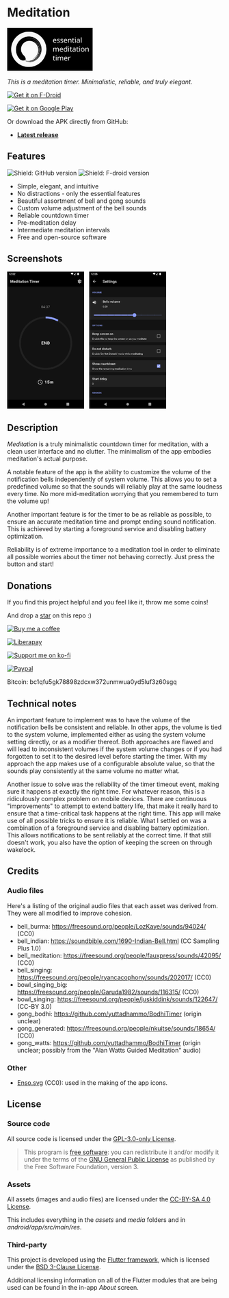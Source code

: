 # Meditation

<img width=200 src="media/logo-wide.png"><img>
<!-- <img height=64 src="media/icon-playstore-512px.png"><img> -->

*This is a meditation timer. Minimalistic, reliable, and truly elegant.*

[<img src="https://fdroid.gitlab.io/artwork/badge/get-it-on.png"
    alt="Get it on F-Droid"
    height="80">](https://f-droid.org/packages/com.nyxkn.meditation/)
     
[<img src="https://play.google.com/intl/en_us/badges/static/images/badges/en_badge_web_generic.png"
    alt="Get it on Google Play"
    height="80">](https://play.google.com/store/apps/details?id=com.nyxkn.meditation)

Or download the APK directly from GitHub:

- **[Latest release](https://github.com/nyxkn/meditation/releases/latest)**

## Features

![Shield: GitHub version](https://img.shields.io/github/v/release/nyxkn/meditation?style=for-the-badge&logo=github)
![Shield: F-droid version](https://img.shields.io/f-droid/v/com.nyxkn.meditation?style=for-the-badge&logo=fdroid)

* Simple, elegant, and intuitive
* No distractions - only the essential features
* Beautiful assortment of bell and gong sounds
* Custom volume adjustment of the bell sounds
* Reliable countdown timer
* Pre-meditation delay
* Intermediate meditation intervals
* Free and open-source software

## Screenshots

<a href="media/screenshot-timer.png?raw=true"><img width=180 src="media/screenshots/main.png"></a>
&nbsp;
<a href="media/screenshot-settings.png?raw=true"><img width=180 src="media/screenshots/settings.png"></a>

## Description

<i>Meditation</i> is a truly minimalistic countdown timer for meditation, with a clean user interface and no clutter. The minimalism of the app embodies meditation's actual purpose.

A notable feature of the app is the ability to customize the volume of the notification bells independently of system volume. This allows you to set a predefined volume so that the sounds will reliably play at the same loudness every time. No more mid-meditation worrying that you remembered to turn the volume up!

Another important feature is for the timer to be as reliable as possible, to ensure an accurate meditation time and prompt ending sound notification.
This is achieved by starting a foreground service and disabling battery optimization.

Reliability is of extreme importance to a meditation tool in order to eliminate all possible worries about the timer not behaving correctly. Just press the button and start!

## Donations

If you find this project helpful and you feel like it, throw me some coins!

And drop a [star](stargazers) on this repo :)

[![Buy me a coffee](https://img.shields.io/badge/buy%20me%20a%20coffee-FFDD00?style=for-the-badge&logo=buymeacoffee&logoColor=black)](https://www.buymeacoffee.com/nyxkn)

[![Liberapay](https://img.shields.io/badge/donate-liberapay-F6C915?style=for-the-badge&logo=liberapay&logoColor=)](https://liberapay.com/nyxkn)

[![Support me on ko-fi](https://img.shields.io/badge/support%20me%20on%20ko--fi-FF5E5B?style=for-the-badge&logo=kofi&logoColor=black)](https://ko-fi.com/nyxkn)

[![Paypal](https://img.shields.io/badge/donate-paypal-00457C?style=for-the-badge&logo=paypal&logoColor=)](https://paypal.me/nicolasiagri)

Bitcoin: bc1qfu5gk78898zdcxw372unmwua0yd5luf3z60sgq

## Technical notes

An important feature to implement was to have the volume of the notification bells be consistent and reliable.
In other apps, the volume is tied to the system volume, implemented either as using the system volume setting directly, or as a modifier thereof.
Both approaches are flawed and will lead to inconsistent volumes if the system volume changes or if you had forgotten to set it to the desired level before starting the timer.
With my approach the app makes use of a configurable absolute value, so that the sounds play consistently at the same volume no matter what.

Another issue to solve was the reliability of the timer timeout event, making sure it happens at exactly the right time.
For whatever reason, this is a ridiculously complex problem on mobile devices. There are continuous "improvements" to attempt to extend battery life, that make it really hard to ensure that a time-critical task happens at the right time.
This app will make use of all possible tricks to ensure it is reliable. What I settled on was a combination of a foreground service and disabling battery optimization. This allows notifications to be sent reliably at the correct time. If that still doesn't work, you also have the option of keeping the screen on through wakelock.

## Credits

### Audio files

Here's a listing of the original audio files that each asset was derived from.
They were all modified to improve cohesion.

- bell_burma: <https://freesound.org/people/LozKaye/sounds/94024/> (CC0)
- bell_indian: <https://soundbible.com/1690-Indian-Bell.html> (CC Sampling Plus 1.0)
- bell_meditation: <https://freesound.org/people/fauxpress/sounds/42095/> (CC0)
- bell_singing: <https://freesound.org/people/ryancacophony/sounds/202017/> (CC0)
- bowl_singing_big: <https://freesound.org/people/Garuda1982/sounds/116315/> (CC0)
- bowl_singing: <https://freesound.org/people/juskiddink/sounds/122647/> (CC-BY 3.0)
- gong_bodhi: <https://github.com/yuttadhammo/BodhiTimer> (origin unclear)
- gong_generated: <https://freesound.org/people/nkuitse/sounds/18654/> (CC0)
- gong_watts: <https://github.com/yuttadhammo/BodhiTimer> (origin unclear; possibly from the "Alan Watts Guided Meditation" audio)

### Other

- [Enso.svg](https://commons.wikimedia.org/wiki/File:Enso.svg) (CC0): used in the making of the app icons.

## License

### Source code

All source code is licensed under the [GPL-3.0-only License](https://spdx.org/licenses/GPL-3.0-only.html).

> This program is [free software](https://www.gnu.org/philosophy/free-sw.html): you can redistribute it and/or modify it under the terms of the [GNU General Public License](https://www.gnu.org/licenses/gpl-3.0.en.html) as published by the Free Software Foundation, version 3.

### Assets

All assets (images and audio files) are licensed under the [CC-BY-SA 4.0 License](https://creativecommons.org/licenses/by-sa/4.0/).

This includes everything in the *assets* and *media* folders and in *android/app/src/main/res*.

### Third-party

This project is developed using the [Flutter framework](https://flutter.dev/), which is licensed under the [BSD 3-Clause License](https://github.com/flutter/flutter/blob/master/LICENSE).

Additional licensing information on all of the Flutter modules that are being used can be found in the in-app *About* screen.
